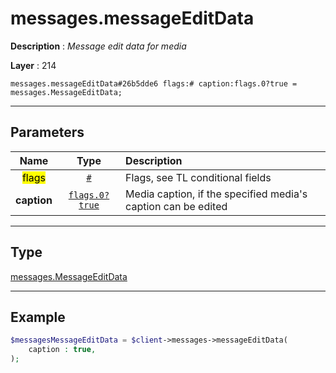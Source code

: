 # messages.messageEditData

**Description** : *Message edit data for media*

**Layer** : 214

```tl
messages.messageEditData#26b5dde6 flags:# caption:flags.0?true = messages.MessageEditData;
```

---

## Parameters

| Name | Type | Description |
| :---: | :---: | :--- |
| <mark>flags</mark> | [`#`](type/#) | Flags, see TL conditional fields |
| **caption** | [`flags.0?true`](type/true) | Media caption, if the specified media's caption can be edited |

---

## Type

[messages.MessageEditData](type/messages.MessageEditData)

---

## Example

```php
$messagesMessageEditData = $client->messages->messageEditData(
	caption : true,
);
```